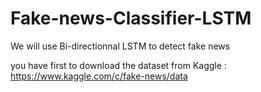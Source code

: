 # Fake-news-Classifier-LSTM 

We will use Bi-directionnal LSTM to detect fake news

you have first to download the dataset from Kaggle : https://www.kaggle.com/c/fake-news/data

